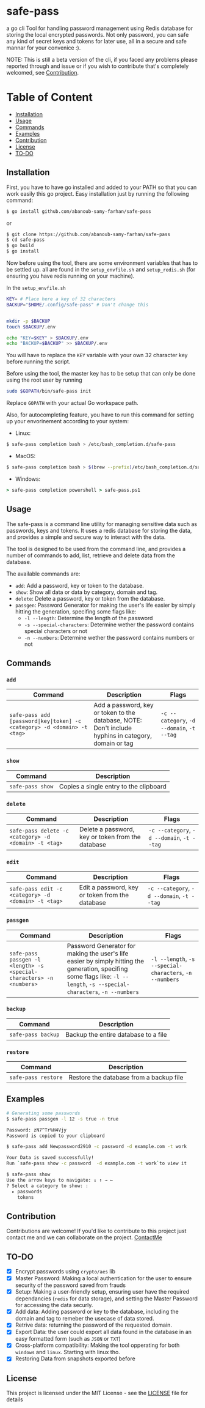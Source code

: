 # safe-pass
a go cli Tool for handling password management using Redis database for storing the local encrypted passwords. Not only password, you can safe any kind of secret keys and tokens for later use, all in a secure and safe mannar for your convenice :).

NOTE: This is still a beta version of the cli, if you faced any problems please reported through and issue or if you wish to contribute that's completely welcomed, see [Contribution](#contribution).

# Table of Content

- [Installation](#installation)
- [Usage](#usage)
- [Commands](#commands)
- [Examples](#examples)
- [Contribution](#contribution)
- [License](#license)
- [TO-DO](#to-do)

## Installation

First, you have to have go installed and added to your PATH so that you can work easily this go project.
Easy installation just by running the following command:

```bash
$ go install github.com/abanoub-samy-farhan/safe-pass
```
or 
```bash
$ git clone https://github.com/abanoub-samy-farhan/safe-pass
$ cd safe-pass
$ go build
$ go install
```

Now before using the tool, there are some environment variables that has to be settled up. all are found in the `setup_envfile.sh` and `setup_redis.sh` (for ensuring you have redis running on your machine).

In the `setup_envfile.sh`
```bash
KEY= # Place here a key of 32 characters
BACKUP="$HOME/.config/safe-pass" # Don't change this


mkdir -p $BACKUP
touch $BACKUP/.env

echo "KEY=$KEY" > $BACKUP/.env
echo "BACKUP=$BACKUP" >> $BACKUP/.env
```
You will have to replace the `KEY` variable with your own 32 character key before running the script.

Before using the tool, the master key has to be setup that can only be done using the root user by running 

```bash
sudo $GOPATH/bin/safe-pass init
```
Replace `GOPATH` with your actual Go workspace path.

Also, for autocompleting feature, you have to run this command for setting up your envorinement according to your system:

- Linux:
```bash
$ safe-pass completion bash > /etc/bash_completion.d/safe-pass
```

- MacOS:
```bash
$ safe-pass completion bash > $(brew --prefix)/etc/bash_completion.d/safe-pass
```

- Windows:
```cmd
> safe-pass completion powershell > safe-pass.ps1
```

## Usage

The safe-pass is a command line utility for managing sensitive data such as passwords, keys and tokens. It uses a redis database for storing the data, and provides a simple and secure way to interact with the data.

The tool is designed to be used from the command line, and provides a number of commands to add, list, retrieve and delete data from the database.


The available commands are:

- `add`: Add a password, key or token to the database.
- `show`: Show all data or data by category, domain and tag.
- `delete`: Delete a password, key or token from the database.
- `passgen`: Password Generator for making the user's life easier by simply hitting the generation, specifing some flags like:
    - `-l --length`: Determine the length of the password
    - `-s --special-characters`: Determine wether the password contains special characters or not
    - `-n --numbers`: Determine wether the password contains numbers or not


## Commands

### `add`
| Command | Description | Flags |
| --- | --- | --- |
| `safe-pass add [password\|key\|token] -c <category> -d <domain> -t <tag>` | Add a password, key or token to the database, NOTE: Don't include hyphins in category, domain or tag | `-c --category`, `-d --domain`, `-t --tag` |

### `show`
| Command | Description |
| --- | --- |
| `safe-pass show` | Copies a single entry to the clipboard |

### `delete`
| Command | Description | Flags |
| --- | --- | --- |
| `safe-pass delete -c <category> -d <domain> -t <tag>` | Delete a password, key or token from the database | `-c --category`, `-d --domain`, `-t --tag` |

### `edit`
| Command | Description | Flags |
| --- | --- | --- |
| `safe-pass edit -c <category> -d <domain> -t <tag>` | Edit a password, key or token from the database | `-c --category`, `-d --domain`, `-t --tag` |


### `passgen`
| Command | Description | Flags |
| --- | --- | --- |
| `safe-pass passgen -l <length> -s <special-characters> -n <numbers>` | Password Generator for making the user's life easier by simply hitting the generation, specifing some flags like: `-l --length`, `-s --special-characters`, `-n --numbers` | `-l --length`, `-s --special-characters`, `-n --numbers` |

### `backup`
| Command | Description |
| --- | --- |
| `safe-pass backup` | Backup the entire database to a file |

### `restore`
| Command | Description |
| --- | --- |
| `safe-pass restore` | Restore the database from a backup file |

## Examples

```bash
# Generating some passwords
$ safe-pass passgen -l 12 -s true -n true

Password: zN7^Tr%H4Vjy
Password is copied to your clipboard

$ safe-pass add Newpassword2910 -c password -d example.com -t work

Your Data is saved successfully!
Run `safe-pass show -c password  -d example.com -t work`to view it

$ safe-pass show 
Use the arrow keys to navigate: ↓ ↑ → ← 
? Select a category to show: : 
  ▸ passwords
    tokens

```

## Contribution

Contributions are welcome! If you'd like to contribute to this project just contact me and we can collaborate on the project. [ContactMe](mailto:abanoubsamy2341@gmail.com)

## TO-DO

- [x] Encrypt passwords using `crypto/aes` lib
- [x] Master Password: Making a local authentication for the user to ensure security of the password saved from frauds
- [x] Setup: Making a user-friendly setup, ensuring user have the required dependancies (`redis` for data storage), and setting the Master Password for accessing the data securly.
- [x] Add data: Adding password or key to the database, including the domain and tag to remeber the usecase of data stored.
- [x] Retrive data: returning the password of the requested domain.
- [x] Export Data: the user could export all data found in the database in an easy formatted form (such as `JSON` or `TXT`)
- [x] Cross-platform compatibility: Making the tool opperating for both `windows` and `linux`. Starting with linux tho.
- [x] Restoring Data from snapshots exported before

## License

This project is licensed under the MIT License - see the [LICENSE](LICENSE) file for details
